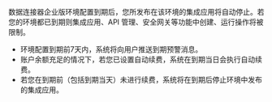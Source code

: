 数据连接器企业版环境配置到期后，您所发布在该环境的集成应用将自动停止。若您的环境都已到期则集成应用、API 管理、安全网关等功能中创建、运行操作将被限制。

- 环境配置到期前7天内，系统将向用户推送到期预警消息。
- 账户余额充足的情况下，若您已设置自动续费，系统在到期当日会执行自动续费。
- 若您在到期前（包括到期当天）未进行续费，系统将在到期后停止环境中发布的集成应用。
